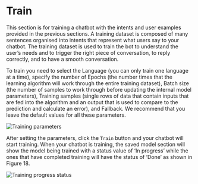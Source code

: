 # Train
 
This section is for training a chatbot with the intents and user examples provided in the previous sections. A training dataset is composed of many sentences organised into intents that represent what users say to your chatbot. The training dataset is used to train the bot to understand the user’s needs and to trigger the right piece of conversation, to reply correctly, and to have a smooth conversation.

To train you need to select the Language (you can only train one language at a time), specify the number of Epochs (the number times that the learning algorithm will work through the entire training dataset), Batch size (the number of samples to work through before updating the internal model parameters), Training samples (single rows of data that contain inputs that are fed into the algorithm and an output that is used to compare to the prediction and calculate an error), and Fallback. We recommend that you leave the default values for all these parameters.

![Training parameters](https://botlhale-ai-assets.s3.amazonaws.com/doc-imgs/Screenshot+2023-06-02+at+12.24.10.png)

After setting the parameters, click the `Train` button and your chatbot will start training. When your chatbot is training, the saved model section will show the model being trained with a status value of ‘In progress’ while the ones that have completed training will have the status of ‘Done’ as shown in Figure 18.

![Training progress status](https://botlhale-ai-assets.s3.amazonaws.com/doc-imgs/Screenshot+2023-06-02+at+12.24.10.png)
